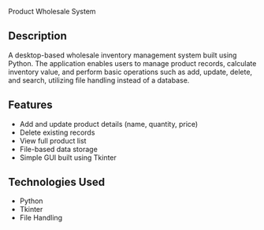 Product Wholesale System

## Description
A desktop-based wholesale inventory management system built using Python. The application enables users to manage product records, calculate inventory value, and perform basic operations such as add, update, delete, and search, utilizing file handling instead of a database.

## Features
- Add and update product details (name, quantity, price)
- Delete existing records
- View full product list
- File-based data storage
- Simple GUI built using Tkinter

## Technologies Used
- Python
- Tkinter
- File Handling
